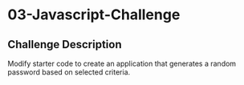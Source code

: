 # 03-Javascript-Challenge

## Challenge Description
Modify starter code to create an application that generates a random password based on selected criteria.

